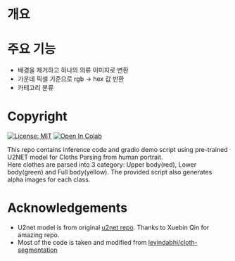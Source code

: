 # 개요

# 주요 기능
- 배경을 제거하고 하나의 의류 이미지로 변환
- 가운데 픽셀 기준으로 rgb -> hex 값 반환
- 카테고리 분류



# Copyright
[![License: MIT](https://img.shields.io/badge/License-MIT-green.svg)](https://opensource.org/licenses/MIT)
[![Open In Colab](https://colab.research.google.com/assets/colab-badge.svg)](https://colab.research.google.com/drive/1LGgLiHiWcmpQalgazLgq4uQuVUm9ZM4M?usp=sharing)

This repo contains inference code and gradio demo script using pre-trained U2NET model for Cloths Parsing from human portrait.</br>
Here clothes are parsed into 3 category: Upper body(red), Lower body(green) and Full body(yellow). The provided script also generates alpha images for each class. 

# Acknowledgements
- U2net model is from original [u2net repo](https://github.com/xuebinqin/U-2-Net). Thanks to Xuebin Qin for amazing repo.
- Most of the code is taken and modified from  [levindabhi/cloth-segmentation](https://github.com/levindabhi/cloth-segmentation)
